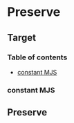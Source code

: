 # Preserve

## Target

### Table of contents

- [constant MJS](#constant-mjs)

### constant MJS

## Preserve
